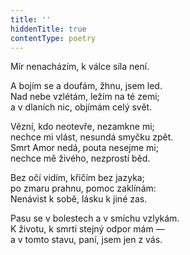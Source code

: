 ```yaml
---
title: ''
hiddenTitle: true
contentType: poetry
---
```


<section>

Mír nenacházím, k válce síla není.

A bojím se a doufám, žhnu, jsem led.  
Nad nebe vzlétám, ležím na té zemi;  
a v dlaních nic, objímám celý svět.

</section>

<section>

Vězní, kdo neotevře, nezamkne mi;  
nechce mi vlást, nesundá smyčku zpět.  
Smrt Amor nedá, pouta nesejme mi;  
nechce mě živého, nezprostí běd.

</section>

<section>

Bez očí vidím, křičím bez jazyka;  
po zmaru prahnu, pomoc zaklínám:  
Nenávist k sobě, lásku k jiné zas.

</section>

<section>

Pasu se v bolestech a v smíchu vzlykám.  
K životu, k smrti stejný odpor mám —  
a v tomto stavu, paní, jsem jen z vás.

</section>
